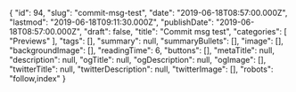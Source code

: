 {
    "id": 94,
    "slug": "commit-msg-test",
    "date": "2019-06-18T08:57:00.000Z",
    "lastmod": "2019-06-18T09:11:30.000Z",
    "publishDate": "2019-06-18T08:57:00.000Z",
    "draft": false,
    "title": "Commit msg test",
    "categories": [
        "Previews"
    ],
    "tags": [],
    "summary": null,
    "summaryBullets": [],
    "image": [],
    "backgroundImage": [],
    "readingTime": 6,
    "buttons": [],
    "metaTitle": null,
    "description": null,
    "ogTitle": null,
    "ogDescription": null,
    "ogImage": [],
    "twitterTitle": null,
    "twitterDescription": null,
    "twitterImage": [],
    "robots": "follow,index"
}
